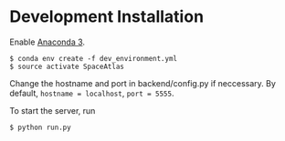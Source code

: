 # Development Installation

Enable [Anaconda 3](https://www.continuum.io/downloads).

```
$ conda env create -f dev_environment.yml
$ source activate SpaceAtlas
```
Change the hostname and port in backend/config.py if neccessary. By default, `hostname = localhost`, `port = 5555`.

To start the server, run

```
$ python run.py
```
